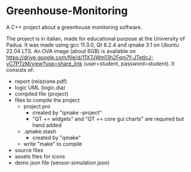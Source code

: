 # Greenhouse-Monitoring

A C++ project about a greenhouse monitoring software.

The project is in italian, made for educational purpose at the University of Padua.
It was made using gcc 11.3.0, Qt 6.2.4 and qmake 3.1 on Ubuntu 22.04 LTS. An OVA image (about 6GB) is available on https://drive.google.com/file/d/11X7JWm13h2Fqni7f-JTetIcJ-vC7PTzM/view?usp=share_link (user=student, password=student). It consists of:
* report (relazione.pdf)
* logic UML (logic.dia)
* compiled file (project)
* files to compile the project
  - project.pro
    - created by "qmake -project"
    - "QT += widgets" and "QT += core gui charts" are required but hand added
  - .qmake.stash
    - created by "qmake"
  - write "make" to compile
* source files
* assets files for icons
* demo json file (sensor-simulation.json)

